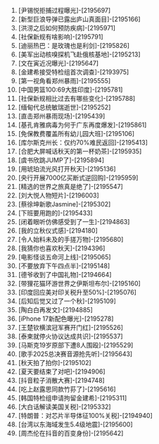 
1. [尹锡悦拒捕过程曝光]-[2195697]
1. [新型巨浪导弹已露出庐山真面目]-[2195166]
1. [洪涝之后如何预防疾病]-[2195971]
1. [社保新规有啥影响]-[2195791]
1. [迪丽热巴：是玫瑰也是利剑]-[2195826]
1. [美军出动核嗅探机飞赴俄核基地]-[2195213]
1. [文在寅近况曝光]-[2195647]
1. [金建希接受特检组首次调查]-[2193975]
1. [第一视角看郑州暴雨]-[2195555]
1. [中国男篮100:69大胜印度]-[2195781]
1. [社保新规相比过去有哪些变化]-[2195788]
1. [缅甸代总统敏瑞逝世]-[2195252]
1. [直击郑州暴雨现场]-[2195439]
1. [基孔肯雅病毒为何于广东再度爆发]-[2195861]
1. [免保教费覆盖所有幼儿园大班]-[2195106]
1. [库尔斯克州长：仅约70%难民返回]-[2195413]
1. [合肥大屏喊话秋天的第一杯奶茶]-[2195935]
1. [虞书欣跳JUMP了]-[2195894]
1. [用琥珀流光风打开秋天]-[2195136]
1. [央行开展7000亿买断式逆回购]-[2195959]
1. [精选的世界之旅真是绝了]-[2195547]
1. [刘大悦人物短片]-[2196003]
1. [蔡徐坤新歌Jasmine]-[2195302]
1. [下班要用跑的]-[2195433]
1. [闭着眼听仿佛感受到了一生]-[2194863]
1. [我的立秋仪式感]-[2194180]
1. [令人始料未及的手搓万物]-[2195680]
1. [我猜你也喜欢秋天]-[2194396]
1. [电影怪谈五命河上线]-[2195065]
1. [不要放弃下午四点半]-[2195148]
1. [德爷收到了中国礼物]-[2194664]
1. [带狸花猫环游世界之伊斯坦布尔]-[2195160]
1. [印度回应美对印关税升至50%]-[2195076]
1. [后知后觉又过了一个秋]-[2195109]
1. [陶白白再发文]-[2194885]
1. [iPhone 17新配色曝光]-[2195278]
1. [王楚钦横滨冠军赛开门红]-[2195526]
1. [泰柬就停火协议达成共识]-[2195537]
1. [马斯克19岁原部下遭8人围殴]-[2195529]
1. [歌手2025总决赛音源抢先听]-[2195643]
1. [秋天拍了拍你]-[2195102]
1. [夏天要结束了对吧]-[2194906]
1. [抖音粒子消散大赛]-[2194748]
1. [吃上赵露思同款竹荪了]-[2195616]
1. [韩国特检组申请拘留金建希]-[2195311]
1. [大白话解读美国关税]-[2195332]
1. [特朗普：对芯片半导体征100%关税]-[2194940]
1. [台湾以东海域发生5.4级地震]-[2195600]
1. [周杰伦在抖音的百变身份]-[2195642]
